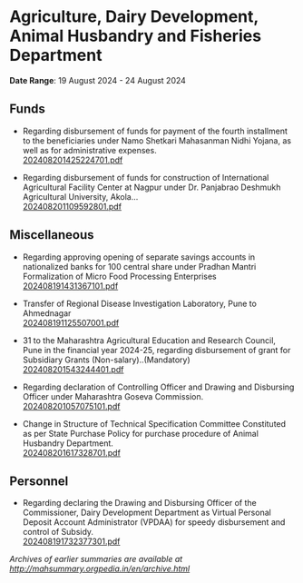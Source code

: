 # Agriculture, Dairy Development, Animal Husbandry and Fisheries Department

**Date Range**: 19 August 2024 - 24 August 2024


## Funds
- Regarding disbursement of funds for payment of the fourth installment to the beneficiaries under Namo Shetkari Mahasanman Nidhi Yojana, as well as for administrative expenses.\
  [202408201425224701.pdf](https://gr.maharashtra.gov.in/Site/Upload/Government%20Resolutions/English/202408201425224701.pdf)

- Regarding disbursement of funds for construction of International Agricultural Facility Center at Nagpur under Dr. Panjabrao Deshmukh Agricultural University, Akola...\
  [202408201109592801.pdf](https://gr.maharashtra.gov.in/Site/Upload/Government%20Resolutions/English/202408201109592801.pdf)

## Miscellaneous
- Regarding approving opening of separate savings accounts in nationalized banks for 100 central share under Pradhan Mantri Formalization of Micro Food Processing Enterprises\
  [202408191431367101.pdf](https://gr.maharashtra.gov.in/Site/Upload/Government%20Resolutions/English/202408191431367101.pdf)

- Transfer of Regional Disease Investigation Laboratory, Pune to Ahmednagar\
  [202408191125507001.pdf](https://gr.maharashtra.gov.in/Site/Upload/Government%20Resolutions/English/202408191125507001.pdf)

- 31 to the Maharashtra Agricultural Education and Research Council, Pune in the financial year 2024-25, regarding disbursement of grant for Subsidiary Grants (Non-salary)..(Mandatory)\
  [202408201543244401.pdf](https://gr.maharashtra.gov.in/Site/Upload/Government%20Resolutions/English/202408201543244401.pdf)

- Regarding declaration of Controlling Officer and Drawing and Disbursing Officer under Maharashtra Goseva Commission.\
  [202408201057075101.pdf](https://gr.maharashtra.gov.in/Site/Upload/Government%20Resolutions/English/202408201057075101.pdf)

- Change in Structure of Technical Specification Committee Constituted as per State Purchase Policy for purchase procedure of Animal Husbandry Department.\
  [202408201617328701.pdf](https://gr.maharashtra.gov.in/Site/Upload/Government%20Resolutions/English/202408201617328701.pdf)

## Personnel
- Regarding declaring the Drawing and Disbursing Officer of the Commissioner, Dairy Development Department as Virtual Personal Deposit Account Administrator (VPDAA) for speedy disbursement and control of Subsidy.\
  [202408191732377301.pdf](https://gr.maharashtra.gov.in/Site/Upload/Government%20Resolutions/English/202408191732377301.pdf)


*Archives of earlier summaries are available at http://mahsummary.orgpedia.in/en/archive.html*